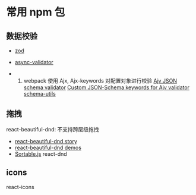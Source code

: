# 常用 npm 包

## 数据校验
- [zod](https://www.npmjs.com/package/zod)

- [async-validator](https://www.npmjs.com/package/async-validator)

- 1. webpack 使用 Ajx, Ajx-keywords 对配置对象进行校验
[Ajv JSON schema validator](https://www.npmjs.com/package/ajv)
[Custom JSON-Schema keywords for Ajv validator](https://www.npmjs.com/package/ajv-keywords)
[schema-utils](https://www.npmjs.com/package/schema-utils)




## 拖拽
react-beautiful-dnd: 不支持跨层级拖拽
- [react-beautiful-dnd story](https://react-beautiful-dnd.netlify.app/?path=/story/single-vertical-list--basic)
- [react-beautiful-dnd demos](https://codesandbox.io/p/sandbox/k260nyxq9v?file=%2Findex.js%3A81%2C42-81%2C53)
- [Sortable.js](https://sortablejs.github.io/Sortable/#nested)
react-dnd

## icons
react-icons